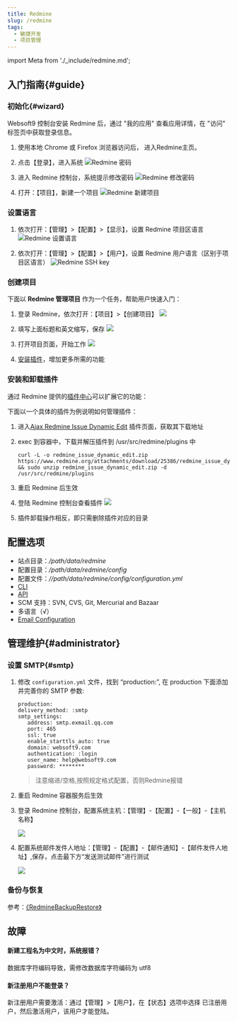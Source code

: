 ```yaml
---
title: Redmine
slug: /redmine
tags:
  - 敏捷开发
  - 项目管理
---
```


import Meta from './_include/redmine.md';

<Meta name="meta" />

## 入门指南{#guide}

### 初始化{#wizard}

Websoft9 控制台安装 Redmine 后，通过 "我的应用" 查看应用详情，在 "访问" 标签页中获取登录信息。  

1. 使用本地 Chrome 或 Firefox 浏览器访问后， 进入Redmine主页。

2. 点击【登录】，进入系统
   ![Redmine 密码](https://libs.websoft9.com/Websoft9/DocsPicture/zh/redmine/redmine-login-websoft9.png)

3. 进入 Redmine 控制台，系统提示修改密码 
   ![Redmine 修改密码](https://libs.websoft9.com/Websoft9/DocsPicture/zh/redmine/redmine-resetpwf-websoft9.png)

4. 打开：【项目】，新建一个项目
   ![Redmine 新建项目](https://libs.websoft9.com/Websoft9/DocsPicture/zh/redmine/redmine-createproject-websoft9.png)

### 设置语言

1. 依次打开：【管理】>【配置】>【显示】，设置 Redmine 项目区语言
   ![Redmine 设置语言](https://libs.websoft9.com/Websoft9/DocsPicture/zh/redmine/redmine-language-websoft9.png)

2. 依次打开：【管理】>【配置】>【用户】，设置 Redmine 用户语言（区别于项目区语言）
   ![Redmine SSH key](https://libs.websoft9.com/Websoft9/DocsPicture/en/redmine/redmine-userlanguage-websoft9.png)

### 创建项目

下面以 **Redmine 管理项目** 作为一个任务，帮助用户快速入门：

1. 登录 Redmine，依次打开：【项目】>【创建项目】
   ![](https://libs.websoft9.com/Websoft9/DocsPicture/zh/redmine/redmine-createproject001-websoft9.png)

2. 填写上面标题和英文缩写，保存
   ![](https://libs.websoft9.com/Websoft9/DocsPicture/zh/redmine/redmine-createproject002-websoft9.png)

3. 打开项目页面，开始工作
   ![](https://libs.websoft9.com/Websoft9/DocsPicture/zh/redmine/redmine-createproject003-websoft9.png)

4. [安装插件](#plugin)，增加更多所需的功能

### 安装和卸载插件

通过 Redmine 提供的[插件中心](https://www.redmine.org/plugins)可以扩展它的功能：

下面以一个具体的插件为例说明如何管理插件：  

1. 进入[Ajax Redmine Issue Dynamic Edit](https://www.redmine.org/plugins/redmine_issue_dynamic_edit) 插件页面，获取其下载地址

2. exec 到容器中，下载并解压插件到 /usr/src/redmine/plugins 中
   ```
   curl -L -o redmine_issue_dynamic_edit.zip https://www.redmine.org/attachments/download/25386/redmine_issue_dynamic_edit.zip && sudo unzip redmine_issue_dynamic_edit.zip -d /usr/src/redmine/plugins
   ```

3. 重启 Redmine 后生效
   
4. 登陆 Redmine 控制台查看插件
   ![](https://libs.websoft9.com/Websoft9/DocsPicture/zh/redmine/redmine-installplugindy-websoft9.png)

5. 插件卸载操作相反，即只需删除插件对应的目录

## 配置选项

- 站点目录：*/path/data/redmine*  
- 配置目录：*/path/data/redmine/config*  
- 配置文件：*//path/data/redmine/config/configuration.yml*  
- [CLI](https://pypi.org/project/Redmine-CLI/)
- [API](https://www.redmine.org/projects/redmine/wiki/Rest_api)
- SCM 支持：SVN, CVS, Git, Mercurial and Bazaar
- 多语言（√）
- [Email Configuration](https://www.redmine.org/projects/redmine/wiki/EmailConfiguration)

## 管理维护{#administrator}

### 设置 SMTP{#smtp}

1. 修改 `configuration.yml` 文件，找到 “production:”, 在 production 下面添加并完善你的 SMTP 参数:  
   ```
   production:
   delivery_method: :smtp
   smtp_settings:
      address: smtp.exmail.qq.com
      port: 465
      ssl: true
      enable_starttls_auto: true
      domain: websoft9.com
      authentication: :login
      user_name: help@websoft9.com
      password: ********

   ```
    > 注意缩进/空格,按照规定格式配置，否则Redmine报错

2. 重启 Redmine 容器服务后生效


3. 登录 Redmine 控制台，配置系统主机：【管理】-【配置】-【一般】-【主机名称】

   ![](https://libs.websoft9.com/Websoft9/DocsPicture/zh/redmine/redmine-sethost-websoft9.png)

4. 配置系统邮件发件人地址：【管理】-【配置】-【邮件通知】-【邮件发件人地址】,保存，点击最下方“发送测试邮件”进行测试
   
   ![](https://libs.websoft9.com/Websoft9/DocsPicture/zh/redmine/redmine-smtp-websoft9.png)


### 备份与恢复

参考：[《RedmineBackupRestore》](https://redmine.org/projects/redmine/wiki/RedmineBackupRestore)

## 故障

#### 新建工程名为中文时，系统报错？

数据库字符编码导致，需修改数据库字符编码为 utf8

#### 新注册用户不能登录？

新注册用户需要激活：通过【管理】>【用户】，在【状态】选项中选择 已注册用户，然后激活用户，该用户才能登陆。

